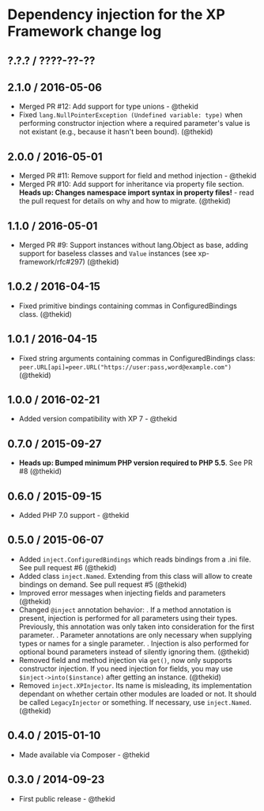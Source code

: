 Dependency injection for the XP Framework change log
====================================================

## ?.?.? / ????-??-??

## 2.1.0 / 2016-05-06

* Merged PR #12: Add support for type unions - @thekid
* Fixed `lang.NullPointerException (Undefined variable: type)` when 
  performing constructor injection where a required parameter's value
  is not existant (e.g., because it hasn't been bound).
  (@thekid)

## 2.0.0 / 2016-05-01

* Merged PR #11: Remove support for field and method injection - @thekid
* Merged PR #10: Add support for inheritance via property file section.
  **Heads up: Changes namespace import syntax in property files!** - read
  the pull request for details on why and how to migrate.
  (@thekid)

## 1.1.0 / 2016-05-01

* Merged PR #9: Support instances without lang.Object as base, adding
  support for baseless classes and `Value` instances (see xp-framework/rfc#297)
  (@thekid)

## 1.0.2 / 2016-04-15

* Fixed primitive bindings containing commas in ConfiguredBindings class.
  (@thekid)

## 1.0.1 / 2016-04-15

* Fixed string arguments containing commas in ConfiguredBindings class:
  `peer.URL[api]=peer.URL("https://user:pass,word@example.com")`
  (@thekid)

## 1.0.0 / 2016-02-21

* Added version compatibility with XP 7 - @thekid

## 0.7.0 / 2015-09-27

* **Heads up: Bumped minimum PHP version required to PHP 5.5**. See PR #8
  (@thekid)

## 0.6.0 / 2015-09-15

* Added PHP 7.0 support - @thekid

## 0.5.0 / 2015-06-07

* Added `inject.ConfiguredBindings` which reads bindings from a .ini
  file. See pull request #6
  (@thekid)
* Added class `inject.Named`. Extending from this class will allow to
  create bindings on demand. See pull request #5
  (@thekid)
* Improved error messages when injecting fields and parameters
  (@thekid)
* Changed `@inject` annotation behavior:
  . If a method annotation is present, injection is performed for all
    parameters using their types. Previously, this annotation was only
    taken into consideration for the first parameter.
  . Parameter annotations are only necessary when supplying types or
    names for a single parameter.
  . Injection is also performed for optional bound parameters instead
    of silently ignoring them.
  (@thekid)
* Removed field and method injection via `get()`, now only supports
  constructor injection. If you need injection for fields, you may
  use `$inject->into($instance)` after getting an instance.
  (@thekid)
* Removed `inject.XPInjector`. Its name is misleading, its implementation
  dependant on whether certain other modules are loaded or not. It should
  be called `LegacyInjector` or something. If necessary, use `inject.Named`. 
  (@thekid)

## 0.4.0 / 2015-01-10

* Made available via Composer - @thekid

## 0.3.0 / 2014-09-23

* First public release - @thekid
